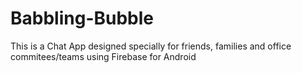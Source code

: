 # Babbling-Bubble
This is a Chat App designed specially for friends, families and office commitees/teams using Firebase for Android
